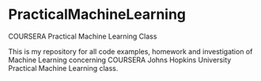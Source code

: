 # PracticalMachineLearning
COURSERA Practical Machine Learning Class

This is my repository for all code examples, homework and investigation of Machine Learning concerning COURSERA Johns Hopkins University Practical Machine Learning class.
